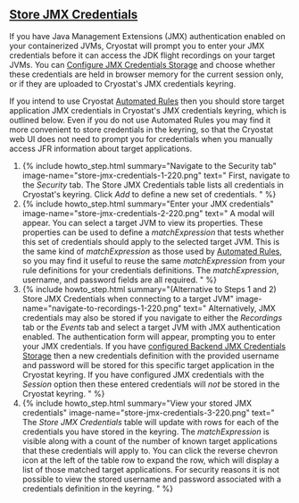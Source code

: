 ## [Store JMX Credentials](#store-jmx-credentials)
If you have Java Management Extensions (JMX) authentication enabled on your containerized JVMs, Cryostat will prompt you to enter your JMX credentials before it can access the JDK flight recordings on your target JVMs. You can <a href="#configure-jmx-credentials-storage">Configure JMX Credentials Storage</a> and choose whether these credentials are held in browser memory for the current session only, or if they are uploaded to Cryostat's JMX credentials keyring.

If you intend to use Cryostat <a href="#create-an-automated-rule">Automated Rules</a> then you should store target application JMX credentials in Cryostat's JMX credentials keyring, which is outlined below. Even if you do not use Automated Rules you may find it more convenient to store credentials in the keyring, so that the Cryostat web UI does not need to prompt you for credentials when you manually access JFR information about target applications.

<ol>
  <li>
    {% include howto_step.html
      summary="Navigate to the Security tab"
      image-name="store-jmx-credentials-1-220.png"
      text="
        First, navigate to the <i>Security</i> tab. The Store JMX Credentials table lists all credentials in Cryostat's keyring. Click <i>Add</i> to define a new set of credentials.
      "
    %}
  </li>
  <li>
    {% include howto_step.html
      summary="Enter your JMX credentials"
      image-name="store-jmx-credentials-2-220.png"
      text="
          A modal will appear. You can select a target JVM to view its properties.
          These properties can be used to define a <i>matchExpression</i> that tests whether this set of credentials should apply to the selected target JVM.
          This is the same kind of <i>matchExpression</i> as those used by <a href='#create-an-automated-rule'>Automated Rules</a>, so you may find it useful to reuse the same
          <i>matchExpression</i> from your rule definitions for your credentials definitions.
          The <i>matchExpression</i>, username, and password fields are all required.
      "
    %}
  </li>
    <li>
    {% include howto_step.html
      summary="(Alternative to Steps 1 and 2) Store JMX Credentials when connecting to a target JVM"
      image-name="navigate-to-recordings-1-220.png"
      text="
        Alternatively, JMX credentials may also be stored if you navigate to either the <i>Recordings</i> tab or the <i>Events</i> tab and select a target JVM with JMX authentication enabled. The authentication form will appear, prompting you to enter your JMX credentials. If you have <a href='#configure-jmx-credentials-storage'>configured Backend JMX Credentials Storage</a> then a new credentials definition with the provided username and password will be stored for this specific target application in the Cryostat keyring. If you have configured JMX credentials with the <i>Session</i> option then these entered credentials will <i>not</i> be stored in the Cryostat keyring.
      "
    %}
  </li>
  <li>
    {% include howto_step.html
      summary="View your stored JMX credentials"
      image-name="store-jmx-credentials-3-220.png"
      text="
        The <i>Store JMX Credentials</i> table will update with rows for each of the credentials you have stored in the keyring. The <i>matchExpression</i> is visible along with a count of the number of known target applications that these credentials will apply to. You can click the reverse chevron icon at the left of the table row to expand the row, which will display a list of those matched target applications. For security reasons it is not possible to view the stored username and password associated with a credentials definition in the keyring.
      "
    %}
  </li>
</ol>
